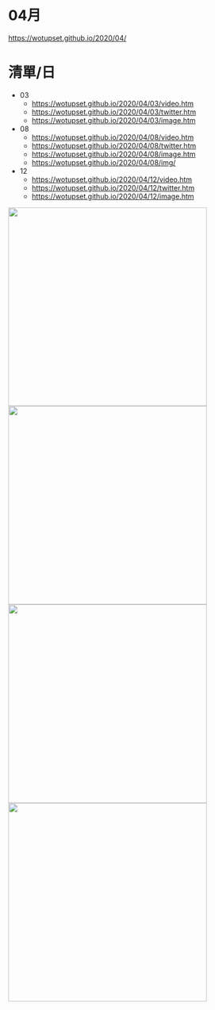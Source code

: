 # 04月
https://wotupset.github.io/2020/04/

# 清單/日
+ 03
  + https://wotupset.github.io/2020/04/03/video.htm 
  + https://wotupset.github.io/2020/04/03/twitter.htm  
  + https://wotupset.github.io/2020/04/03/image.htm 
+ 08
  + https://wotupset.github.io/2020/04/08/video.htm 
  + https://wotupset.github.io/2020/04/08/twitter.htm  
  + https://wotupset.github.io/2020/04/08/image.htm
  + https://wotupset.github.io/2020/04/08/img/
+ 12
  + https://wotupset.github.io/2020/04/12/video.htm 
  + https://wotupset.github.io/2020/04/12/twitter.htm  
  + https://wotupset.github.io/2020/04/12/image.htm 
  
<img src="https://i.imgur.com/bIg858g.jpg" width="400" height="auto">






<img src="https://wotupset.github.io/2020/04/08/img/%5BHorribleSubs%5D%20Jashin-chan%20Dropkick%20S2%20-%2002%20%5B1080p%5D.mkv_snapshot_18.19.297.jpg" width="400" height="auto">
<img src="https://wotupset.github.io/2020/04/08/img/%5BHorribleSubs%5D%20Jashin-chan%20Dropkick%20S2%20-%2002%20%5B1080p%5D.mkv_snapshot_23.06.620.jpg" width="400" height="auto">
<img src="https://wotupset.github.io/2020/04/08/img/%5BHorribleSubs%5D%20Jashin-chan%20Dropkick%20S2%20-%2001%20%5B1080p%5D.mkv_snapshot_19.17.907.jpg" width="400" height="auto">


